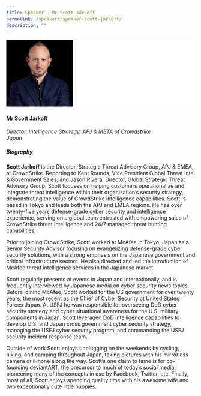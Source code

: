 ```yaml
---
title: Speaker – Mr Scott Jarkoff
permalink: /speakers/speaker-scott-jarkoff/
description: ""
---
```

![](/images/mr%20scott%20jarkoff.png)

#### **Mr Scott Jarkoff**

*Director, Intelligence Strategy, APJ &amp; META of Crowdstrike<br>Japan*

##### **Biography**

**Scott Jarkoff** is the Director, Strategic Threat Advisory Group, APJ &amp; EMEA, at CrowdStrike. Reporting to Kent Rounds, Vice President Global Threat Intel &amp; Government Sales; and Jason Rivera, Director, Global Strategic Threat Advisory Group, Scott focuses on helping customers operationalize and integrate threat intelligence within their organization’s security strategy, demonstrating the value of CrowdStrike intelligence capabilities. Scott is based in Tokyo and leads both the APJ and EMEA regions. He has over twenty-five years defense-grade cyber security and intelligence experience, serving on a global team entrusted with empowering sales of CrowdStrike threat intelligence and 24/7 managed threat hunting capabilities.

Prior to joining CrowdStrike, Scott worked at McAfee in Tokyo, Japan as a Senior Security Advisor focusing on evangelizing defense-grade cyber security solutions, with a strong emphasis on the Japanese government and critical infrastructure sectors. He also directed and led the introduction of McAfee threat intelligence services in the Japanese market.

Scott regularly presents at events in Japan and internationally, and is frequently interviewed by Japanese media on cyber security news topics. Before joining McAfee, Scott worked for the US government for over twenty years, the most recent as the Chief of Cyber Security at United States Forces Japan. At USFJ he was responsible for overseeing DoD cyber security strategy and cyber situational awareness for the U.S. military components in Japan. Scott leveraged DoD intelligence capabilities to develop U.S. and Japan cross government cyber security strategy, managing the USFJ cyber security program, and commanding the USFJ security incident response team.

Outside of work Scott enjoys unplugging on the weekends by cycling, hiking, and camping throughout Japan, taking pictures with his mirrorless camera or iPhone along the way. Scott’s one claim to fame is for co-founding deviantART, the precursor to much of today’s social media, pioneering many of the concepts in use by Facebook, Twitter, etc. Finally, most of all, Scott enjoys spending quality time with his awesome wife and two exceptionally cute little puppies.